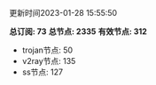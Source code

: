 更新时间2023-01-28 15:55:50

**总订阅: 73**
**总节点: 2335**
**有效节点: 312**
- trojan节点: 50
- v2ray节点: 135
- ss节点: 127
